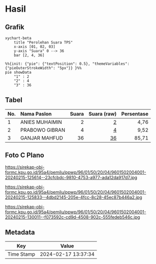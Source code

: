 # Hasil

## Grafik

```mermaid
xychart-beta
    title "Perolehan Suara TPS"
    x-axis [01, 02, 03]
    y-axis "Suara" 0 --> 36
    bar [2, 4, 36]
```

```mermaid
%%{init: {"pie": {"textPosition": 0.5}, "themeVariables": {"pieOuterStrokeWidth": "5px"}} }%%
pie showData
    "1" : 2
    "2" : 4
    "3" : 36
```

## Tabel

| No. | Nama Paslon    | Suara | Suara (raw) | Persentase |
|:--- |:-------------- | -----:| -----------:| ----------:|
| 1   | ANIES MUHAIMIN | 2     | [2][p-1]    | 4,76       |
| 2   | PRABOWO GIBRAN | 4     | [4][p-2]    | 9,52       |
| 3   | GANJAR MAHFUD  | 36    | [36][p-3]   | 85,71      |


[p-1]: https://github.com/gigit-pemilu/pemilu-2024-96-papua-barat-daya/blob/main/pilpres/hitung-suara/sub/96-papua-barat-daya/sub/01-sorong/sub/50-konhir/sub/2004-klafyo/sub/001-tps/sub/paslon-1.txt
[p-2]: https://github.com/gigit-pemilu/pemilu-2024-96-papua-barat-daya/blob/main/pilpres/hitung-suara/sub/96-papua-barat-daya/sub/01-sorong/sub/50-konhir/sub/2004-klafyo/sub/001-tps/sub/paslon-2.txt
[p-3]: https://github.com/gigit-pemilu/pemilu-2024-96-papua-barat-daya/blob/main/pilpres/hitung-suara/sub/96-papua-barat-daya/sub/01-sorong/sub/50-konhir/sub/2004-klafyo/sub/001-tps/sub/paslon-3.txt

## Foto C Plano

https://sirekap-obj-formc.kpu.go.id/95a4/pemilu/ppwp/96/01/50/20/04/9601502004001-20240215-125614--23cfcbdc-9810-4753-a977-ada12da917d7.jpg

https://sirekap-obj-formc.kpu.go.id/95a4/pemilu/ppwp/96/01/50/20/04/9601502004001-20240215-125833--4dbd2145-205e-4fcc-8c28-45ec87b446a2.jpg

https://sirekap-obj-formc.kpu.go.id/95a4/pemilu/ppwp/96/01/50/20/04/9601502004001-20240215-130011--f073592c-cd9d-4508-902c-555fedeb546c.jpg


## Metadata

| Key        | Value               |
| ---------- | ------------------- |
| Time Stamp | 2024-02-17 13:37:34 |



